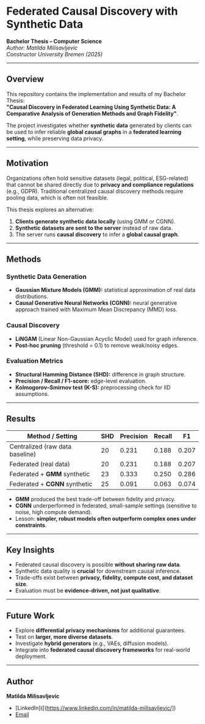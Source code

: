 # Federated Causal Discovery with Synthetic Data  
**Bachelor Thesis – Computer Science**  
*Author: Matilda Milisavljevic*  
*Constructor University Bremen (2025)*  

---

##  Overview  
This repository contains the implementation and results of my Bachelor Thesis:  
**"Causal Discovery in Federated Learning Using Synthetic Data: A Comparative Analysis of Generation Methods and Graph Fidelity"**.  

The project investigates whether **synthetic data** generated by clients can be used to infer reliable **global causal graphs** in a **federated learning setting**, while preserving data privacy.  

---

##  Motivation  
Organizations often hold sensitive datasets (legal, political, ESG-related) that cannot be shared directly due to **privacy and compliance regulations** (e.g., GDPR). Traditional centralized causal discovery methods require pooling data, which is often not feasible.  

This thesis explores an alternative:  
1. **Clients generate synthetic data locally** (using GMM or CGNN).  
2. **Synthetic datasets are sent to the server** instead of raw data.  
3. The server runs **causal discovery** to infer a **global causal graph**.  

---

##  Methods  

### Synthetic Data Generation  
- **Gaussian Mixture Models (GMM):** statistical approximation of real data distributions.  
- **Causal Generative Neural Networks (CGNN):** neural generative approach trained with Maximum Mean Discrepancy (MMD) loss.  

### Causal Discovery  
- **LiNGAM** (Linear Non-Gaussian Acyclic Model) used for graph inference.  
- **Post-hoc pruning** (threshold = 0.1) to remove weak/noisy edges.  

### Evaluation Metrics  
- **Structural Hamming Distance (SHD):** difference in graph structure.  
- **Precision / Recall / F1-score:** edge-level evaluation.  
- **Kolmogorov–Smirnov test (K-S):** preprocessing check for IID assumptions.  

---

##  Results  

| Method / Setting                  | SHD | Precision | Recall | F1   |
|-----------------------------------|-----|-----------|--------|------|
| Centralized (raw data baseline)   | 20  | 0.231     | 0.188  | 0.207|
| Federated (real data)             | 20  | 0.231     | 0.188  | 0.207|
| Federated + **GMM** synthetic     | 23  | 0.333     | 0.250  | 0.286|
| Federated + **CGNN** synthetic    | 25  | 0.091     | 0.063  | 0.074|

- **GMM** produced the best trade-off between fidelity and privacy.  
- **CGNN** underperformed in federated, small-sample settings (sensitive to noise, high compute demand).  
- Lesson: **simpler, robust models often outperform complex ones under constraints**.  

---

##  Key Insights
- Federated causal discovery is possible **without sharing raw data**.  
- Synthetic data quality is **crucial** for downstream causal inference.  
- Trade-offs exist between **privacy, fidelity, compute cost, and dataset size**.  
- Evaluation must be **evidence-driven, not just qualitative**.  

---

##  Future Work
- Explore **differential privacy mechanisms** for additional guarantees.  
- Test on **larger, more diverse datasets**.  
- Investigate **hybrid generators** (e.g., VAEs, diffusion models).  
- Integrate into **federated causal discovery frameworks** for real-world deployment.  

---

##  Author
**Matilda Milisavljevic**  
- [LinkedIn]([(https://www.linkedin.com/in/matilda-milisavljevic/])  
- [Email](mailto:matildatkd90@gmail.com)  
